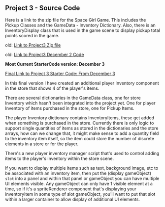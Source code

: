 ## Project 3 - Source Code

Here is a link to the zip file for the Space Girl Game.  This includes the Pickup Classes and the GameData - Inventory Dictionary.  Also, there is an InventoryDisplay class that is used in the game scene to display pickup total points scored in the game.


old:  [Link to Project3 Zip file](https://utdallas.box.com/Project3Inventory)



old:  [Link to Project3 December 2 Code](https://utdallas.box.com/Project3Dec2)


**Most Current StarterCode version: December 3**

[Final Link to Project 3 Starter Code:  From December 3](https://utdallas.box.com/Project3inventoryStore)

In this final version I have created an additional player Inventory component in the store that shows 4 of the player's items.  

There are several dictionaries in the GameData class, one for store Inventory which hasn't been integrated into the project yet.  One for player Inventory of items purchased in the store, one for Pickup Items.  

The player Inventory dictionary contains InventoryItems, these get added when something is purchased in the store.  Currently there is only logic to support single quantities of items as stored in the dictionaries and the store arrays, how can we change that, it might make sense to add a quantity field to the inventory item itself, so the item could store the number of discrete elements in a store or for the player.

There's a new player inventory manager script that's used to control adding items to the player's inventory within the store scene.

If you want to display multiple items such as text, background image, etc to be associated with an inventory item, then put the (display gameObject) `slot` into a panel and within that panel or gameObject you can have multiple UI elements visible.  Any gameObject can only have 1 visible element at a time, so if it's a spriteRenderer component that's displaying your inventoryItem in some type of slot gameObject, you'll want to put that slot within a larger container to allow display of additional UI elements.
